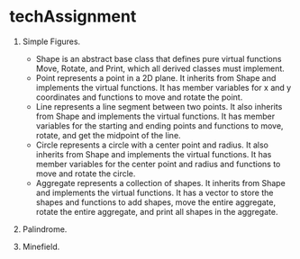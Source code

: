 # techAssignment
1. Simple Figures.
   - Shape is an abstract base class that defines pure virtual functions Move, Rotate, and Print, which all derived classes must implement.
   - Point represents a point in a 2D plane. It inherits from Shape and implements the virtual functions. It has member variables for x and y coordinates and functions to move and rotate the point.
   - Line represents a line segment between two points. It also inherits from Shape and implements the virtual functions. It has member variables for the starting and ending points and functions to move, rotate, and get the midpoint of the line.
   - Circle represents a circle with a center point and radius. It also inherits from Shape and implements the virtual functions. It has member variables for the center point and radius and functions to move and rotate the circle.
   - Aggregate represents a collection of shapes. It inherits from Shape and implements the virtual functions. It has a vector to store the shapes and functions to add shapes, move the entire aggregate, rotate the entire aggregate, and print all shapes in the aggregate.
   
2. Palindrome.

3. Minefield.
